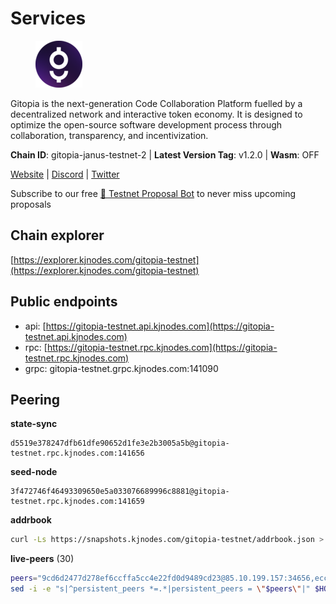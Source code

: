 # Services

<figure><img src="https://raw.githubusercontent.com/kj89/cosmos-images/main/logos/gitopia.png" alt=""><figcaption></figcaption></figure>

Gitopia is the next-generation Code Collaboration Platform fuelled by  a decentralized network and interactive token economy. It is designed  to optimize the open-source software development process through  collaboration, transparency, and incentivization.

**Chain ID**: gitopia-janus-testnet-2 | **Latest Version Tag**: v1.2.0 | **Wasm**: OFF

[Website](https://gitopia.com/) | [Discord](https://discord.gg/hFTXCGNYDZ) | [Twitter](https://twitter.com/gitopiaDAO)



Subscribe to our free [🤖 Testnet Proposal Bot](https://t.me/kjnodes_testnet_proposal_bot) to never miss upcoming proposals


## Chain explorer
[https://explorer.kjnodes.com/gitopia-testnet](https://explorer.kjnodes.com/gitopia-testnet)

## Public endpoints

* api: [https://gitopia-testnet.api.kjnodes.com](https://gitopia-testnet.api.kjnodes.com)
* rpc: [https://gitopia-testnet.rpc.kjnodes.com](https://gitopia-testnet.rpc.kjnodes.com)
* grpc: gitopia-testnet.grpc.kjnodes.com:141090

## Peering

**state-sync**

```text
d5519e378247dfb61dfe90652d1fe3e2b3005a5b@gitopia-testnet.rpc.kjnodes.com:141656
```

**seed-node**

```text
3f472746f46493309650e5a033076689996c8881@gitopia-testnet.rpc.kjnodes.com:141659
```

**addrbook**
```bash
curl -Ls https://snapshots.kjnodes.com/gitopia-testnet/addrbook.json > $HOME/.gitopia/config/addrbook.json
```

**live-peers** (30)
```bash
peers="9cd6d2477d278ef6ccffa5cc4e22fd0d9489cd23@85.10.199.157:34656,eccdf1d5bf33bc1733838562b4d4a4a45869c3a8@135.181.183.93:41656,f13a4cb3ca18c1de6232e901c8feb209f0945954@65.109.65.248:26656,d5519e378247dfb61dfe90652d1fe3e2b3005a5b@65.109.68.190:41656,bd7c6c83af99edf0ee5b857a99997fb9fc8f40a7@65.109.116.204:20556,a8e74ebf033def6fbb28d1b846d7a6c275ad2ef1@65.109.65.163:20556,820024c34989e7605d9367847e1fc2d01ad763bd@65.109.92.235:30656,ac606e28c081c679dc23d9a94c29842be8f8b1f1@45.85.249.133:656,399d4e19186577b04c23296c4f7ecc53e61080cb@34.143.189.236:26656,0150c41282284a9546f8fe0f2531fc6b9d9128a3@65.109.23.114:11356,a6f4fd8efe8a575a15e25652ecebce3fa1ed62a0@213.239.217.52:35656,8bec864d68a2542233ba37ac94c723fdf0b8e175@45.151.122.136:656,f0a82f850a0da74c32836b125a52bdfd9a78fdd7@65.108.105.48:11356,37677351ed74a5ced46a99217d19e30d5bcacc1d@5.75.147.138:26656,bce720f986092e4fb804655400cea1dbf29b594f@116.202.227.117:41656,46dbff2358dddd99acc26c2d2ee5f204ccc347c7@217.76.61.242:26656,619a23818cddd40d0b9f57e9754b719da13609bc@65.108.108.52:24656,4e0e57bcac8aa2bc3188d5b7845eeee61a61f3f0@194.163.170.165:26656,88ce80cb509fd973e06a552e1a5075d1292545d6@46.166.172.226:26656,1cf3826ccd9a24caa549cbea061446716858133e@154.26.130.95:36656,3e5ba61e8481c6c71d3f2cc022dd6671ed7cacf8@65.21.170.3:41656,975a3ade04fc92d00c7ad59d536506fde46169e7@167.86.96.233:656,81f9bdd0e1e01390b70df7544b45efdccb52e41c@84.54.23.199:26656,1f0f03a1c845e810e5cfeb0d960639c637d049fe@154.26.131.130:36656,eaa9978430e55663346eb61312cd5ecc21448b25@38.242.139.153:656,4cd60a4dd4211d38d948a86a614f1fd8d3d274eb@75.119.153.139:656,b745e0c6a1e0c7ec248ec274cfd038ed4bc4c2cf@65.21.134.202:26356,f0b8227e40f25eaec0e25b9e91ca199d2d9a1ecb@167.86.94.177:656,082e95b5d5351e68dcfb24dff802f9064cfd5a4c@65.109.92.241:51056,7da6c90fe420bca73b5274884236134acf49d565@35.168.32.254:26656"
sed -i -e "s|^persistent_peers *=.*|persistent_peers = \"$peers\"|" $HOME/.gitopia/config/config.toml
```
